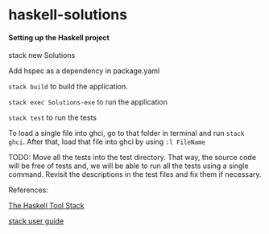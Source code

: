 # haskell-solutions

#### Setting up the Haskell project

stack new Solutions

Add hspec as a dependency in package.yaml

`stack build` to build the application.

`stack exec Solutions-exe` to run the application

`stack test` to run the tests

To load a single file into ghci, go to that folder in terminal and run `stack ghci`.
After that, load that file into ghci by using `:l FileName`

TODO:
Move all the tests into the test directory. 
That way, the source code will be free of tests and, we will be able to run all the tests using a single command.
Revisit the descriptions in the test files and fix them if necessary.

References:

[The Haskell Tool Stack](https://docs.haskellstack.org/en/stable/README/)

[stack user guide](https://docs.haskellstack.org/en/stable/GUIDE/)
